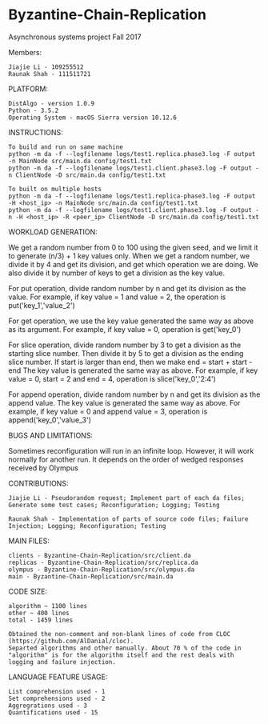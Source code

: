 # Byzantine-Chain-Replication
Asynchronous systems project Fall 2017

Members:
	
	Jiajie Li - 109255512
	Raunak Shah - 111511721

PLATFORM:

	DistAlgo - version 1.0.9 
	Python - 3.5.2
	Operating System - macOS Sierra version 10.12.6 

INSTRUCTIONS:

	To build and run on same machine
	python -m da -f --logfilename logs/test1.replica.phase3.log -F output -n MainNode src/main.da config/test1.txt
	python -m da -f --logfilename logs/test1.client.phase3.log -F output -n ClientNode -D src/main.da config/test1.txt

	To built on multiple hosts
	python -m da -f --logfilename logs/test1.replica-phase3.log -F output -H <host_ip> -n MainNode src/main.da config/test1.txt
	python -m da -f --logfilename logs/test1.client.phase3.log -F output -n -H <host_ip> -R <peer_ip> ClientNode -D src/main.da config/test1.txt

WORKLOAD GENERATION:

We get a random number from 0 to 100 using the given seed, and we limit it to generate (n/3) + 1 key values only. 
When we get a random number, we divide it by 4 and get its division, and get which operation we are doing. We also divide it by number of keys to get a division as the key value.

For put operation, divide random number by n and get its division as the value.
For example, if key value = 1 and value = 2, the operation is put('key_1','value_2')

For get operation, we use the key value generated the same way as above as its argument.
For example, if key value = 0, operation is get('key_0')

For slice operation, divide random number by 3 to get a division as the starting slice number. Then divide it by 5 to get a division as the ending slice number.
If start is larger than end, then we make end = start + start - end
The key value is generated the same way as above.
For example, if key value = 0, start = 2 and end = 4, operation is slice('key_0','2:4')

For append operation, divide random number by n and get its division as the append value.
The key value is generated the same way as above.
For example, if key value = 0 and append value = 3, operation is append('key_0','value_3')

BUGS AND LIMITATIONS:

Sometimes reconfiguration will run in an infinite loop. However, it will work normally for another run. It depends on the order of wedged responses received by Olympus

CONTRIBUTIONS:

	Jiajie Li - Pseudorandom request; Implement part of each da files; Generate some test cases; Reconfiguration; Logging; Testing

	Raunak Shah - Implementation of parts of source code files; Failure Injection; Logging; Reconfiguration; Testing


MAIN FILES:
	
	clients - Byzantine-Chain-Replication/src/client.da
	replicas - Byzantine-Chain-Replication/src/replica.da
	olympus - Byzantine-Chain-Replication/src/olympus.da
	main - Byzantine-Chain-Replication/src/main.da

CODE SIZE:

	algorithm ~ 1100 lines
	other ~ 400 lines
	total - 1459 lines

	Obtained the non-comment and non-blank lines of code from CLOC (https://github.com/AlDanial/cloc).
	Separted algorithms and other manually. About 70 % of the code in "algorithm" is for the algorithm itself and the rest deals with logging and failure injection.

LANGUAGE FEATURE USAGE:

	List comprehension used - 1
	Set comprehensions used - 2
	Aggregrations used - 3
	Quantifications used - 15 
